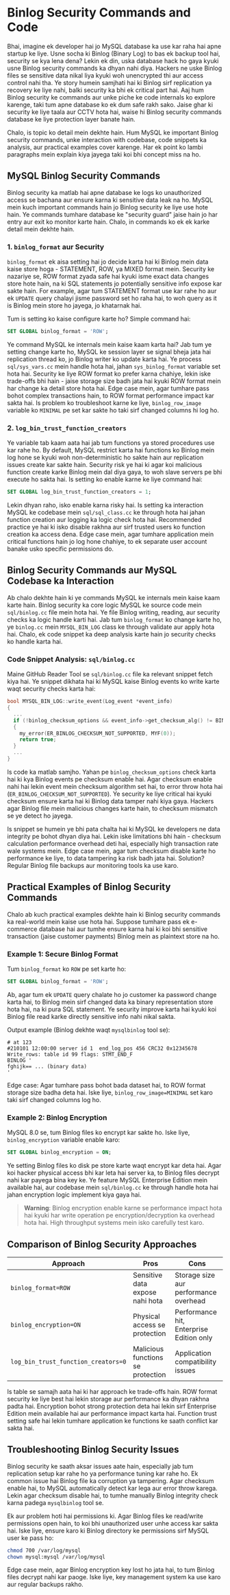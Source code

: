 # Binlog Security Commands and Code

Bhai, imagine ek developer hai jo MySQL database ka use kar raha hai apne startup ke liye. Usne socha ki Binlog (Binary Log) to bas ek backup tool hai, security se kya lena dena? Lekin ek din, uska database hack ho gaya kyuki usne Binlog security commands ka dhyan nahi diya. Hackers ne uske Binlog files se sensitive data nikal liya kyuki woh unencrypted thi aur access control nahi tha. Ye story humein samjhati hai ki Binlog sirf replication ya recovery ke liye nahi, balki security ka bhi ek critical part hai. Aaj hum Binlog security ke commands aur unke piche ke code internals ko explore karenge, taki tum apne database ko ek dum safe rakh sako. Jaise ghar ki security ke liye taala aur CCTV hota hai, waise hi Binlog security commands database ke liye protection layer banate hain.

Chalo, is topic ko detail mein dekhte hain. Hum MySQL ke important Binlog security commands, unke interaction with codebase, code snippets ka analysis, aur practical examples cover karenge. Har ek point ko lambi paragraphs mein explain kiya jayega taki koi bhi concept miss na ho.

## MySQL Binlog Security Commands

Binlog security ka matlab hai apne database ke logs ko unauthorized access se bachana aur ensure karna ki sensitive data leak na ho. MySQL mein kuch important commands hain jo Binlog security ke liye use hote hain. Ye commands tumhare database ke "security guard" jaise hain jo har entry aur exit ko monitor karte hain. Chalo, in commands ko ek ek karke detail mein dekhte hain.

### 1. `binlog_format` aur Security
`binlog_format` ek aisa setting hai jo decide karta hai ki Binlog mein data kaise store hoga - STATEMENT, ROW, ya MIXED format mein. Security ke nazariye se, ROW format zyada safe hai kyuki isme exact data changes store hote hain, na ki SQL statements jo potentially sensitive info expose kar sakte hain. For example, agar tum STATEMENT format use kar rahe ho aur ek `UPDATE` query chalayi jisme password set ho raha hai, to woh query as it is Binlog mein store ho jayega, jo khatarnak hai.

Tum is setting ko kaise configure karte ho? Simple command hai:
```sql
SET GLOBAL binlog_format = 'ROW';
```

Ye command MySQL ke internals mein kaise kaam karta hai? Jab tum ye setting change karte ho, MySQL ke session layer se signal bheja jata hai replication thread ko, jo Binlog writer ko update karta hai. Ye process `sql/sys_vars.cc` mein handle hota hai, jahan `sys_binlog_format` variable set hota hai. Security ke liye ROW format ko prefer karna chahiye, lekin iske trade-offs bhi hain - jaise storage size badh jata hai kyuki ROW format mein har change ka detail store hota hai. Edge case mein, agar tumhare pass bohot complex transactions hain, to ROW format performance impact kar sakta hai. Is problem ko troubleshoot karne ke liye, `binlog_row_image` variable ko `MINIMAL` pe set kar sakte ho taki sirf changed columns hi log ho.

### 2. `log_bin_trust_function_creators`
Ye variable tab kaam aata hai jab tum functions ya stored procedures use kar rahe ho. By default, MySQL restrict karta hai functions ko Binlog mein log hone se kyuki woh non-deterministic ho sakte hain aur replication issues create kar sakte hain. Security risk ye hai ki agar koi malicious function create karke Binlog mein dal diya gaya, to woh slave servers pe bhi execute ho sakta hai. Is setting ko enable karne ke liye command hai:
```sql
SET GLOBAL log_bin_trust_function_creators = 1;
```

Lekin dhyan raho, isko enable karna risky hai. Is setting ka interaction MySQL ke codebase mein `sql/sql_class.cc` ke through hota hai jahan function creation aur logging ka logic check hota hai. Recommended practice ye hai ki isko disable rakhna aur sirf trusted users ko function creation ka access dena. Edge case mein, agar tumhare application mein critical functions hain jo log hone chahiye, to ek separate user account banake usko specific permissions do.

## Binlog Security Commands aur MySQL Codebase ka Interaction

Ab chalo dekhte hain ki ye commands MySQL ke internals mein kaise kaam karte hain. Binlog security ka core logic MySQL ke source code mein `sql/binlog.cc` file mein hota hai. Ye file Binlog writing, reading, aur security checks ka logic handle karti hai. Jab tum `binlog_format` ko change karte ho, ye `binlog.cc` mein `MYSQL_BIN_LOG` class ke through validate aur apply hota hai. Chalo, ek code snippet ka deep analysis karte hain jo security checks ko handle karta hai.

### Code Snippet Analysis: `sql/binlog.cc`
Maine GitHub Reader Tool se `sql/binlog.cc` file ka relevant snippet fetch kiya hai. Ye snippet dikhata hai ki MySQL kaise Binlog events ko write karte waqt security checks karta hai:

```c
bool MYSQL_BIN_LOG::write_event(Log_event *event_info)
{
  ...
  if (!binlog_checksum_options && event_info->get_checksum_alg() != BINLOG_CHECKSUM_ALG_OFF)
  {
    my_error(ER_BINLOG_CHECKSUM_NOT_SUPPORTED, MYF(0));
    return true;
  }
  ...
}
```

Is code ka matlab samjho. Yahan pe `binlog_checksum_options` check karta hai ki kya Binlog events pe checksum enable hai. Agar checksum enable nahi hai lekin event mein checksum algorithm set hai, to error throw hota hai (`ER_BINLOG_CHECKSUM_NOT_SUPPORTED`). Ye security ke liye critical hai kyuki checksum ensure karta hai ki Binlog data tamper nahi kiya gaya. Hackers agar Binlog file mein malicious changes karte hain, to checksum mismatch se ye detect ho jayega.

Is snippet se humein ye bhi pata chalta hai ki MySQL ke developers ne data integrity pe bohot dhyan diya hai. Lekin iske limitations bhi hain - checksum calculation performance overhead deti hai, especially high transaction rate wale systems mein. Edge case mein, agar tum checksum disable karte ho performance ke liye, to data tampering ka risk badh jata hai. Solution? Regular Binlog file backups aur monitoring tools ka use karo.

## Practical Examples of Binlog Security Commands

Chalo ab kuch practical examples dekhte hain ki Binlog security commands ka real-world mein kaise use hota hai. Suppose tumhare pass ek e-commerce database hai aur tumhe ensure karna hai ki koi bhi sensitive transaction (jaise customer payments) Binlog mein as plaintext store na ho.

### Example 1: Secure Binlog Format
Tum `binlog_format` ko `ROW` pe set karte ho:
```sql
SET GLOBAL binlog_format = 'ROW';
```

Ab, agar tum ek `UPDATE` query chalate ho jo customer ka password change karta hai, to Binlog mein sirf changed data ka binary representation store hota hai, na ki pura SQL statement. Ye security improve karta hai kyuki koi Binlog file read karke directly sensitive info nahi nikal sakta.

Output example (Binlog dekhte waqt `mysqlbinlog` tool se):
```
# at 123
#210101 12:00:00 server id 1  end_log_pos 456 CRC32 0x12345678 Write_rows: table id 99 flags: STMT_END_F
BINLOG '
fghijk== ... (binary data)
'
```

Edge case: Agar tumhare pass bohot bada dataset hai, to ROW format storage size badha deta hai. Iske liye, `binlog_row_image=MINIMAL` set karo taki sirf changed columns log ho.

### Example 2: Binlog Encryption
MySQL 8.0 se, tum Binlog files ko encrypt kar sakte ho. Iske liye, `binlog_encryption` variable enable karo:
```sql
SET GLOBAL binlog_encryption = ON;
```

Ye setting Binlog files ko disk pe store karte waqt encrypt kar deta hai. Agar koi hacker physical access bhi kar leta hai server ka, to Binlog files decrypt nahi kar payega bina key ke. Ye feature MySQL Enterprise Edition mein available hai, aur codebase mein `sql/binlog.cc` ke through handle hota hai jahan encryption logic implement kiya gaya hai.

> **Warning**: Binlog encryption enable karne se performance impact hota hai kyuki har write operation pe encryption/decryption ka overhead hota hai. High throughput systems mein isko carefully test karo.

## Comparison of Binlog Security Approaches

| **Approach**                | **Pros**                                      | **Cons**                                      |
|-----------------------------|----------------------------------------------|----------------------------------------------|
| `binlog_format=ROW`         | Sensitive data expose nahi hota             | Storage size aur performance overhead        |
| `binlog_encryption=ON`      | Physical access se protection               | Performance hit, Enterprise Edition only     |
| `log_bin_trust_function_creators=0` | Malicious functions se protection     | Application compatibility issues            |

Is table se samajh aata hai ki har approach ke trade-offs hain. ROW format security ke liye best hai lekin storage aur performance ka dhyan rakhna padta hai. Encryption bohot strong protection deta hai lekin sirf Enterprise Edition mein available hai aur performance impact karta hai. Function trust setting safe hai lekin tumhare application ke functions ke saath conflict kar sakta hai.

## Troubleshooting Binlog Security Issues

Binlog security ke saath aksar issues aate hain, especially jab tum replication setup kar rahe ho ya performance tuning kar rahe ho. Ek common issue hai Binlog file ka corruption ya tampering. Agar checksum enable hai, to MySQL automatically detect kar lega aur error throw karega. Lekin agar checksum disable hai, to tumhe manually Binlog integrity check karna padega `mysqlbinlog` tool se.

Ek aur problem hoti hai permissions ki. Agar Binlog files ke read/write permissions open hain, to koi bhi unauthorized user unhe access kar sakta hai. Iske liye, ensure karo ki Binlog directory ke permissions sirf MySQL user ke pass ho:
```bash
chmod 700 /var/log/mysql
chown mysql:mysql /var/log/mysql
```

Edge case mein, agar Binlog encryption key lost ho jata hai, to tum Binlog files decrypt nahi kar paoge. Iske liye, key management system ka use karo aur regular backups rakho.